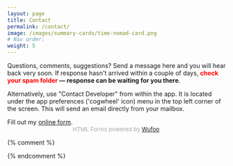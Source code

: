 ```yaml
---
layout: page
title: Contact
permalink: /contact/
image: /images/summary-cards/time-nomad-card.png
# Nav order:
weight: 5
---
```


Questions, comments, suggestions? Send a message here and you will hear back very soon. If response hasn't arrived within a couple of days, **<span style="color: red;">check your spam folder</span> &mdash; response can be waiting for you there**.

Alternatively, use "Contact Developer" from within the app. It is located under the app preferences ('cogwheel' icon) menu in the top left corner of the screen. This will send an email directly from your mailbox.

<div id="wufoo-z14l5vo71rps7mw">
Fill out my <a href="https://seqfx.wufoo.com/forms/z14l5vo71rps7mw">online form</a>.
</div>
<div id="wuf-adv" style="font-family:inherit;font-size: small;color:#a7a7a7;text-align:center;display:block;">HTML Forms powered by <a href="http://www.wufoo.com">Wufoo</a>.</div>
<script type="text/javascript">var z14l5vo71rps7mw;(function(d, t) {
        var s = d.createElement(t), options = {
        'userName':'seqfx',
        'formHash':'z14l5vo71rps7mw',
        'autoResize':true,
        'height':'437',
        'async':true,
        'host':'wufoo.com',
        'header':'hide',
        'ssl':true
        };
        s.src = ('https:' == d.location.protocol ? 'https://' : 'http://') + 'www.wufoo.com/scripts/embed/form.js';
        s.onload = s.onreadystatechange = function() {
        var rs = this.readyState; if (rs) if (rs != 'complete') if (rs != 'loaded') return;
        try { z14l5vo71rps7mw = new WufooForm();z14l5vo71rps7mw.initialize(options);z14l5vo71rps7mw.display();  } catch (e) {}
        };
        var scr = d.getElementsByTagName(t)[0], par = scr.parentNode; par.insertBefore(s, scr);

})(document, 'script');</script>

{% comment %}
<script type="text/javascript"> id = 202014; </script>
<script type="text/javascript" src="http://kontactr.com/wp.js"></script>
{% endcomment %}
